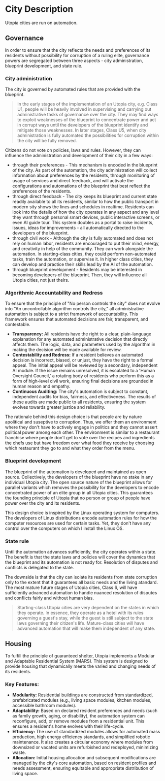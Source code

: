 # City Description

Utopia cities are run on automation.

## Governance

In order to ensure that the city reflects the needs and preferences of its residents without possibility for corruption of a ruling elite, governance powers are segregated between three aspects - city administration, blueprint development, and state rule.

### City administration

The city is governed by automated rules that are provided with the blueprint.

> In the early stages of the implementation of an Utopia city, e.g. Class U1, people will be heavily involved in supervising and carrying out administrative tasks of governance over the city. They may find ways to exploit weaknesses of the blueprint to concentrate power and act in corrupt ways until the developers of the blueprint identify and mitigate those weaknesses. In later stages, Class U5, when city administration is fully automated the possibilities for corruption within the city will be fully removed.

Citizens do not vote on policies, laws and rules. However, they can influence the administration and development of their city in a few ways:
- through their preferences - This mechanism is encoded in the blueprint of the city. As part of the automation, the city administration will collect information about preferences by the residents, through monitoring of usage of services and direct feedback, and will activate the configurations and automations of the blueprint that best reflect the preferences of the residents.
- through direct feedback - The city keeps its blueprint and current state readily available to all its residents, similar to how the public transport in modern sity shows the lines and schedules in realtime. Residents can look into the details of how the city operates in any aspect and any level they want through personal smart devices, public interactive screens, or even AI guide tour. This system doubles as a portal to raise incidents, issues, ideas for improvements - all automatically directed to the developers of the blueprint.
- through civil work - Although the city is fully automated and does not rely on human labor, residents are encouraged to put their mind, energy, and creativity in help of the community. They can work alongside the automation. In starting-class cities, they could perform non-automated tasks, train the automation, or supervise it. In higher class cities, they can develop and practice their skills lead by the AI of the automation.
- through blueprint development - Residents may be interested in becoming developers of the blueprint. Then, they will influence all Utopia cities, not just theirs.

### Algorithmic Accountability and Redress

To ensure that the principle of "No person controls the city" does not evolve into "An uncontrollable algorithm controls the city," all administrative automation is subject to a strict framework of accountability. This framework ensures that automated decisions are fair, transparent, and contestable.

*   **Transparency:** All residents have the right to a clear, plain-language explanation for any automated administrative decision that directly affects them. The logic, data, and parameters used by the algorithm in making the decision will be made available for review.
*   **Contestability and Redress:** If a resident believes an automated decision is incorrect, biased, or unjust, they have the right to a formal appeal. The initial appeal will be reviewed by a secondary, independent AI module. If the issue remains unresolved, it is escalated to a 'Human Oversight Council,' a rotating body of residents who perform this as a form of high-level civil work, ensuring final decisions are grounded in human reason and empathy.
*   **Continuous Auditing:** The city's automation is subject to constant, independent audits for bias, fairness, and effectiveness. The results of these audits are made public to all residents, ensuring the system evolves towards greater justice and reliability.

The rationale behind this design choice is that people are by nature apolitical and suseptive to corruption. Thus, we offer them an environment where they don't have to actively engage in politics and they cannot assert political power among each other. The environment is similar to a restaurant franchise where people don't get to vote over the recipes and ingredients the chefs use but have freedom over what food they receive by choosing which restaurant they go to and what they order from the menu.

### Blueprint development

The blueprint of the automation is developed and maintained as open source. Collectively, the developers of the blueprint have no stake in any individual Utopia city. The open source nature of the blueprint allows for parallel variants which removes the possibility for the developers to encode concentrated power of an elite group in all Utopia cities.
This guarantees the founding principle of Utopia that no person or group of people have power over the city and its residents.

This design choice is inspired by the Linux operating system for computers. The developers of Linux distributions encode automation rules for how the computer resources are used for certain tasks. Yet, they don't have any control over the computers on which I install the Linux OS.

### State rule

Until the automation advances sufficiently, the city operates within a state.
The benefit is that the state laws and policies will cover the dynamics that the blueprint and its automation is not ready for. Resolution of disputes and conflicts is delegated to the state.

The downside is that the city can isolate its residents from state corruption only to the extent that it guarantees all basic needs and the living atandard. The most mature future stages of Utopia cities, Class 6, will have sufficiently advanced automation to handle nuanced resolution of disputes and conflicts fairly and without human bias.

> Starting-class Utopia cities are very dependent on the states in which they operate. In essence, they operate as a hotel with its rules governing a guest's stay, while the guest is still subject to the state laws governing their citizen's life.
> Mature-class cities will have advanced automation that will make them independent of any state.

## Housing

To fulfill the principle of guaranteed shelter, Utopia implements a Modular and Adaptable Residential System (MARS). This system is designed to provide housing that dynamically meets the varied and changing needs of its residents.

### Key Features:
*   **Modularity:** Residential buildings are constructed from standardized, prefabricated modules (e.g., living space modules, kitchen modules, accessible bathroom modules).
*   **Adaptability:** Based on declared resident preferences and needs (such as family growth, aging, or disability), the automation system can reconfigure, add, or remove modules from a residential unit. This ensures a resident's home evolves with their life-cycle.
*   **Efficiency:** The use of standardized modules allows for automated mass production, high energy efficiency standards, and simplified robotic maintenance. It also creates a circular economy where modules from downsized or vacated units are refurbished and redeployed, minimizing waste.
*   **Allocation:** Initial housing allocation and subsequent modifications are managed by the city's core automation, based on resident profiles and needs assessment, ensuring equitable and appropriate distribution of living space.